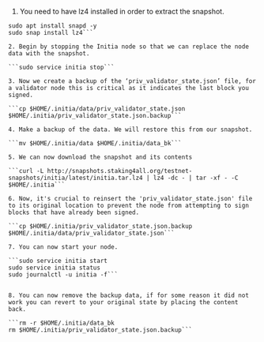 1. You need to have lz4 installed in order to extract the snapshot.
```sudo apt update
sudo apt install snapd -y
sudo snap install lz4```

2. Begin by stopping the Initia node so that we can replace the node data with the snapshot.

```sudo service initia stop```

3. Now we create a backup of the ‘priv_validator_state.json’ file, for a validator node this is critical as it indicates the last block you signed.

```cp $HOME/.initia/data/priv_validator_state.json $HOME/.initia/priv_validator_state.json.backup```

4. Make a backup of the data. We will restore this from our snapshot.

```mv $HOME/.initia/data $HOME/.initia/data_bk```

5. We can now download the snapshot and its contents

```curl -L http://snapshots.staking4all.org/testnet-snapshots/initia/latest/initia.tar.lz4 | lz4 -dc - | tar -xf - -C $HOME/.initia```

6. Now, it's crucial to reinsert the 'priv_validator_state.json' file to its original location to prevent the node from attempting to sign blocks that have already been signed.

```cp $HOME/.initia/priv_validator_state.json.backup $HOME/.initia/data/priv_validator_state.json```

7. You can now start your node.

```sudo service initia start
sudo service initia status
sudo journalctl -u initia -f```


8. You can now remove the backup data, if for some reason it did not work you can revert to your original state by placing the content back.

```rm -r $HOME/.initia/data_bk 
rm $HOME/.initia/priv_validator_state.json.backup```
